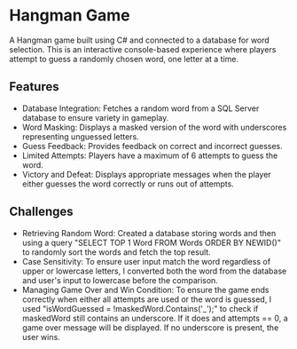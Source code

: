# Hangman Game

A Hangman game built using C# and connected to a database for word selection. This is an interactive console-based experience where players attempt to guess a randomly chosen word, one letter at a time.

## Features

- Database Integration: Fetches a random word from a SQL Server database to ensure variety in gameplay.
- Word Masking: Displays a masked version of the word with underscores representing unguessed letters.
- Guess Feedback: Provides feedback on correct and incorrect guesses.
- Limited Attempts: Players have a maximum of 6 attempts to guess the word.
- Victory and Defeat: Displays appropriate messages when the player either guesses the word correctly or runs out of attempts.

## Challenges

- Retrieving Random Word: Created a database storing words and then using a query  "SELECT TOP 1 Word FROM Words ORDER BY NEWID()" to randomly sort the words and fetch the top result. 
- Case Sensitivity: To ensure user input match the word regardless of upper or lowercase letters, I converted both the word from the database and user's input to lowercase before the comparison.
- Managing Game Over and Win Condition: To ensure the game ends correctly when either all attempts are used or the word is guessed, I used "isWordGuessed = !maskedWord.Contains('_');" to check if maskedWord still contains an underscore. If it does and attempts == 0, a game over message will be displayed. If no underscore is present, the user wins.